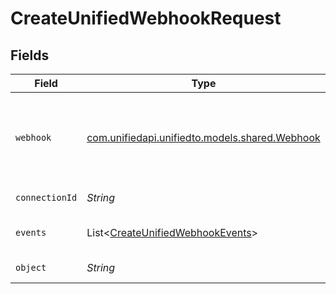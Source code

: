 # CreateUnifiedWebhookRequest


## Fields

| Field                                                                                     | Type                                                                                      | Required                                                                                  | Description                                                                               |
| ----------------------------------------------------------------------------------------- | ----------------------------------------------------------------------------------------- | ----------------------------------------------------------------------------------------- | ----------------------------------------------------------------------------------------- |
| `webhook`                                                                                 | [com.unifiedapi.unifiedto.models.shared.Webhook](../../models/shared/Webhook.md)          | :heavy_minus_sign:                                                                        | A webhook is used to POST new/updated information to your server.                         |
| `connectionId`                                                                            | *String*                                                                                  | :heavy_check_mark:                                                                        | ID of the connection                                                                      |
| `events`                                                                                  | List<[CreateUnifiedWebhookEvents](../../models/operations/CreateUnifiedWebhookEvents.md)> | :heavy_minus_sign:                                                                        | Which events to subscribe to.                                                             |
| `object`                                                                                  | *String*                                                                                  | :heavy_check_mark:                                                                        | The object to subscribe to                                                                |